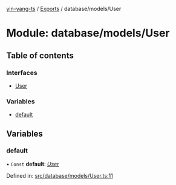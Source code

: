 [yin-yang-ts](../README.md) / [Exports](../modules.md) / database/models/User

# Module: database/models/User

## Table of contents

### Interfaces

- [User](../interfaces/database_models_user.user.md)

### Variables

- [default](database_models_user.md#default)

## Variables

### default

• `Const` **default**: [*User*](../interfaces/database_models_user.user.md)

Defined in: [src/database/models/User.ts:11](https://github.com/DetroitWhiskey136/ying-yang-ts/blob/17c6b1a/src/database/models/User.ts#L11)
